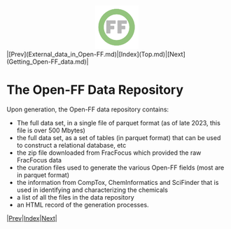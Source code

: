 <center> <img src="images/header_logo.png" width="100"/></center>
<!-- this is a test of a comment 
To do:
--->
|[Prev](External_data_in_Open-FF.md)|[Index](Top.md)|[Next](Getting_Open-FF_data.md)|

# The Open-FF Data Repository

Upon generation, the Open-FF data repository contains:
- The full data set, in a single file of parquet format (as of late 2023, this file is over 500 Mbytes)
- the full data set, as a set of tables (in parquet format) that can be used to construct a relational database, etc
- the zip file downloaded from FracFocus which provided the raw FracFocus data
- the curation files used to generate the various Open-FF fields (most are in parquet format)
- the information from CompTox, ChemInformatics and SciFinder that is used in identifying and characterizing the chemicals
- a list of all the files in the data repository
- an HTML record of the generation processes.

|[Prev](External_data_in_Open-FF.md)|[Index](Top.md)|[Next](Getting_Open-FF_data.md)|